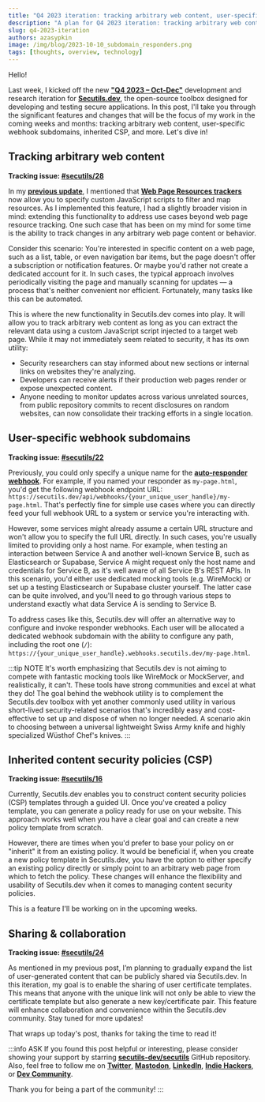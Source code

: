 ```yaml
---
title: "Q4 2023 iteration: tracking arbitrary web content, user-specific webhook subdomains, inherited CSP, and more"
description: "A plan for Q4 2023 iteration: tracking arbitrary web content, user-specific webhook subdomains, web API mocking, inherited CSP, and more."
slug: q4-2023-iteration
authors: azasypkin
image: /img/blog/2023-10-10_subdomain_responders.png
tags: [thoughts, overview, technology]
---
```

Hello!

Last week, I kicked off the new [**"Q4 2023 – Oct-Dec"**](https://github.com/orgs/secutils-dev/projects/1/views/1) development and research iteration for [**Secutils.dev**](https://secutils.dev), the open-source toolbox designed for developing and testing secure applications. In this post, I'll take you through the significant features and changes that will be the focus of my work in the coming weeks and months: tracking arbitrary web content, user-specific webhook subdomains, inherited CSP, and more. Let's dive in!

<!--truncate-->

## Tracking arbitrary web content

**Tracking issue: [#secutils/28](https://github.com/secutils-dev/secutils/issues/28)**

In my [**previous update**](https://secutils.dev/docs/blog/alpha3-release), I mentioned that [**Web Page Resources trackers**](https://secutils.dev/docs/guides/web_scraping/resources) now allow you to specify custom JavaScript scripts to filter and map resources. As I implemented this feature, I had a slightly broader vision in mind: extending this functionality to address use cases beyond web page resource tracking. One such case that has been on my mind for some time is the ability to track changes in any arbitrary web page content or behavior.

Consider this scenario: You're interested in specific content on a web page, such as a list, table, or even navigation bar items, but the page doesn't offer a subscription or notification features. Or maybe you'd rather not create a dedicated account for it. In such cases, the typical approach involves periodically visiting the page and manually scanning for updates — a process that's neither convenient nor efficient. Fortunately, many tasks like this can be automated.

This is where the new functionality in Secutils.dev comes into play. It will allow you to track arbitrary web content as long as you can extract the relevant data using a custom JavaScript script injected to a target web page. While it may not immediately seem related to security, it has its own utility:

* Security researchers can stay informed about new sections or internal links on websites they're analyzing. 
* Developers can receive alerts if their production web pages render or expose unexpected content. 
* Anyone needing to monitor updates across various unrelated sources, from public repository commits to recent disclosures on random websites, can now consolidate their tracking efforts in a single location.

## User-specific webhook subdomains

**Tracking issue: [#secutils/22](https://github.com/secutils-dev/secutils/issues/22)**

Previously, you could only specify a unique name for the [**auto-responder webhook**](https://secutils.dev/docs/guides/webhooks). For example, if you named your responder as `my-page.html`, you'd get the following webhook endpoint URL: `https://secutils.dev/api/webhooks/{your_unique_user_handle}/my-page.html`. That's perfectly fine for simple use cases where you can directly feed your full webhook URL to a system or service you're interacting with.

However, some services might already assume a certain URL structure and won't allow you to specify the full URL directly. In such cases, you're usually limited to providing only a host name. For example, when testing an interaction between Service A and another well-known Service B, such as Elasticsearch or Supabase, Service A might request only the host name and credentials for Service B, as it's well aware of all Service B's REST APIs. In this scenario, you'd either use dedicated mocking tools (e.g. WireMock) or set up a testing Elasticsearch or Supabase cluster yourself. The latter case can be quite involved, and you'll need to go through various steps to understand exactly what data Service A is sending to Service B.

To address cases like this, Secutils.dev will offer an alternative way to configure and invoke responder webhooks. Each user will be allocated a dedicated webhook subdomain with the ability to configure any path, including the root one (`/`): `https://{your_unique_user_handle}.webhooks.secutils.dev/my-page.html`.

:::tip NOTE
It's worth emphasizing that Secutils.dev is not aiming to compete with fantastic mocking tools like WireMock or MockServer, and realistically, it can't. These tools have strong communities and excel at what they do! The goal behind the webhook utility is to complement the Secutils.dev toolbox with yet another commonly used utility in various short-lived security-related scenarios that's incredibly easy and cost-effective to set up and dispose of when no longer needed. A scenario akin to choosing between a universal lightweight Swiss Army knife and highly specialized Wüsthof Chef's knives.
:::

## Inherited content security policies (CSP)

**Tracking issue: [#secutils/16](https://github.com/secutils-dev/secutils/issues/16)**

Currently, Secutils.dev enables you to construct content security policies (CSP) templates through a guided UI. Once you've created a policy template, you can generate a policy ready for use on your website. This approach works well when you have a clear goal and can create a new policy template from scratch.

However, there are times when you'd prefer to base your policy on or "inherit" it from an existing policy. It would be beneficial if, when you create a new policy template in Secutils.dev, you have the option to either specify an existing policy directly or simply point to an arbitrary web page from which to fetch the policy. These changes will enhance the flexibility and usability of Secutils.dev when it comes to managing content security policies.

This is a feature I'll be working on in the upcoming weeks.

## Sharing & collaboration

**Tracking issue: [#secutils/24](https://github.com/secutils-dev/secutils/issues/24)**

As mentioned in my previous post, I’m planning to gradually expand the list of user-generated content that can be publicly shared via Secutils.dev. In this iteration, my goal is to enable the sharing of user certificate templates. This means that anyone with the unique link will not only be able to view the certificate template but also generate a new key/certificate pair. This feature will enhance collaboration and convenience within the Secutils.dev community. Stay tuned for more updates!

That wraps up today's post, thanks for taking the time to read it!

:::info ASK
If you found this post helpful or interesting, please consider showing your support by starring [**secutils-dev/secutils**](https://github.com/secutils-dev/secutils) GitHub repository. Also, feel free to follow me on [**Twitter**](https://twitter.com/aleh_zasypkin), [**Mastodon**](https://infosec.exchange/@azasypkin), [**LinkedIn**](https://www.linkedin.com/in/azasypkin/), [**Indie Hackers**](https://www.indiehackers.com/azasypkin/history), or [**Dev Community**](https://dev.to/azasypkin).

Thank you for being a part of the community!
:::
